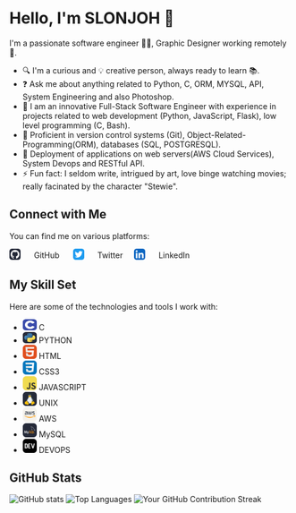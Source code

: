 # Hello, I'm SLONJOH 👋

I'm a passionate software engineer 👨‍💻, Graphic Designer working remotely🚀.
- 🔍  I'm a curious and 💡 creative person, always ready to learn 📚.
- ❓  Ask me about anything related to Python, C, ORM, MYSQL, API, System Engineering and also Photoshop.
- 🌱  I am an innovative Full-Stack Software Engineer with experience in projects related to web development
      (Python, JavaScript, Flask), low level programming (C, Bash).
- 🌱  Proficient in version control systems (Git), Object-Related-Programming(ORM), databases (SQL, POSTGRESQL).
- 👾  Deployment of applications on web servers(AWS Cloud Services), System Devops and RESTful API.
- ⚡  Fun fact: I seldom write, intrigued by art, love binge watching movies; really facinated by the  character "Stewie".

## Connect with Me

You can find me on various platforms:

<div style="display: flex; gap: 20px; align-items: center;">
    <a href="https://github.com/Slonjoh"><img src="https://raw.githubusercontent.com/tandpfun/skill-icons/main/icons/Github-Dark.svg" width="20" height="20" /></a>&nbsp;GitHub&nbsp;
    <a href="https://twitter.com/slonjoh"><img src="https://raw.githubusercontent.com/tandpfun/skill-icons/main/icons/Twitter.svg" width="20" height="20" /></a>&nbsp;Twitter
    <a href="https://www.linkedin.com/in/slonjoh"><img src="https://raw.githubusercontent.com/tandpfun/skill-icons/main/icons/LinkedIn.svg" width="20" height="20" /></a>&nbsp;LinkedIn&nbsp;
</div>



## My Skill Set

Here are some of the technologies and tools I work with:

- <img src="https://github.com/tandpfun/skill-icons/blob/main/icons/C.svg" width="25" height="20" /> C
- <img src="https://raw.githubusercontent.com/tandpfun/skill-icons/main/icons/Python-Dark.svg" width="25" height="20" /> PYTHON
- <img src="https://github.com/tandpfun/skill-icons/blob/main/icons/HTML.svg" width="25" height="25" /> HTML
- <img src="https://github.com/tandpfun/skill-icons/blob/main/icons/CSS.svg" width="25" height="25" /> CSS3
- <img src="https://github.com/tandpfun/skill-icons/blob/main/icons/JavaScript.svg" width="25" height="25" /> JAVASCRIPT
- <img src="https://github.com/tandpfun/skill-icons/blob/main/icons/Linux-Dark.svg" width="25" height="25" /> UNIX
- <img src="https://github.com/tandpfun/skill-icons/blob/main/icons/AWS-Light.svg" width="25" height="25" /> AWS
- <img src="https://github.com/tandpfun/skill-icons/blob/main/icons/MySQL-Dark.svg" width="25" height="25" /> MySQL
- <img src="https://github.com/tandpfun/skill-icons/blob/main/icons/DevTo-Dark.svg" width="25" height="25" /> DEVOPS


## GitHub Stats

![GitHub stats](https://github-readme-stats.vercel.app/api?username=Slonjoh&show_icons=true&count_private=true&hide=forks,issues&theme=dark)
![Top Languages](https://github-readme-stats.vercel.app/api/top-langs/?username=Slonjoh&layout=compact&langs_count=6&theme=dark)
<img src="https://github-readme-streak-stats.herokuapp.com/?user=Slonjoh&theme=dark" alt="Your GitHub Contribution Streak" />


